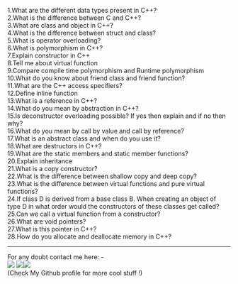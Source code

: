 1.What are the different data types present in C++?<br>
2.What is the difference between C and C++?<br>
3.What are class and object in C++?<br>
4.What is the difference between struct and class?<br>
5.What is operator overloading?<br>
6.What is polymorphism in C++?<br>
7.Explain constructor in C++<br>
8.Tell me about virtual function<br>
9.Compare compile time polymorphism and Runtime polymorphism<br>
10.What do you know about friend class and friend function?<br>
11.What are the C++ access specifiers?<br>
12.Define inline function<br>
13.What is a reference in C++?<br>
14.What do you mean by abstraction in C++?<br>
15.Is deconstructor overloading possible? If yes then explain and if no then why?<br>
16.What do you mean by call by value and call by reference?<br>
17.What is an abstract class and when do you use it?<br>
18.What are destructors in C++?<br>
19.What are the static members and static member functions?<br>
20.Explain inheritance<br>
21.What is a copy constructor?<br>
22.What is the difference between shallow copy and deep copy?<br>
23.What is the difference between virtual functions and pure virtual functions?<br>
24.If class D is derived from a base class B. When creating an object of type D in what order would the constructors of these classes get called?<br>
25.Can we call a virtual function from a constructor?<br>
26.What are void pointers?<br>
27.What is this pointer in C++?<br>
28.How do you allocate and deallocate memory in C++?<br>

<hr> 

For any doubt contact me  here: - <br>
[<img src="https://img.icons8.com/color/50/000000/instagram-new--v2.png"/>](https://www.instagram.com/lets__code/) [<img src="https://img.icons8.com/color/48/000000/github--v3.png"/>](https://github.com/avinash201199)[<img src="https://img.icons8.com/color/48/000000/linkedin.png"/>](https://www.linkedin.com/in/avinash-singh-071b79175/)
<br>(Check My Github profile for more cool stuff !)<br>
